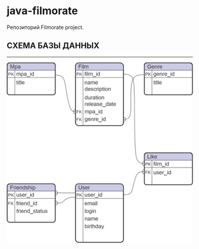 # java-filmorate
Репозиторий Filmorate project.

## СХЕМА БАЗЫ ДАННЫХ
___

![Java-filmorate project DB](src/main/resources/filmorate_DB.png)


